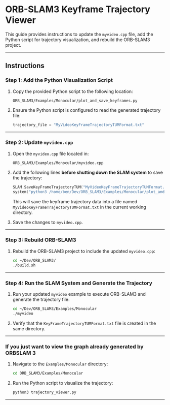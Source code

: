 # ORB-SLAM3 Keyframe Trajectory Viewer

This guide provides instructions to update the `myvideo.cpp` file, add the Python script for trajectory visualization, and rebuild the ORB-SLAM3 project.

---

## Instructions

### Step 1: Add the Python Visualization Script
1. Copy the provided Python script to the following location:
   ```
   ORB_SLAM3/Examples/Monocular/plot_and_save_keyframes.py
   ```
2. Ensure the Python script is configured to read the generated trajectory file:
   ```python
   trajectory_file = "MyVideoKeyFrameTrajectoryTUMFormat.txt"
   ```

---

### Step 2: Update `myvideo.cpp`
1. Open the `myvideo.cpp` file located in:
   ```
   ORB_SLAM3/Examples/Monocular/myvideo.cpp
   ```
2. Add the following lines **before shutting down the SLAM system** to save the trajectory:
   ```cpp
   SLAM.SaveKeyFrameTrajectoryTUM("MyVideoKeyFrameTrajectoryTUMFormat.txt");
   system("python3 /home/ben/Dev/ORB_SLAM3/Examples/Monocular/plot_and_save_keyframes.py"); // make sure to change the user to your own
   ```
   This will save the keyframe trajectory data into a file named `MyVideoKeyFrameTrajectoryTUMFormat.txt` in the current working directory.

3. Save the changes to `myvideo.cpp`.

---

### Step 3: Rebuild ORB-SLAM3
1. Rebuild the ORB-SLAM3 project to include the updated `myvideo.cpp`:
   ```bash
   cd ~/Dev/ORB_SLAM3/
   ./build.sh
   ```

---

### Step 4: Run the SLAM System and Generate the Trajectory
1. Run your updated `myvideo` example to execute ORB-SLAM3 and generate the trajectory file:
   ```bash
   cd ~/Dev/ORB_SLAM3/Examples/Monocular
   ./myvideo
   ```
2. Verify that the `KeyFrameTrajectoryTUMFormat.txt` file is created in the same directory.

---

### If you just want to view the graph already generated by ORBSLAM 3
1. Navigate to the `Examples/Monocular` directory:
   ```bash
   cd ORB_SLAM3/Examples/Monocular
   ```
2. Run the Python script to visualize the trajectory:
   ```bash
   python3 trajectory_viewer.py
   ```

---

